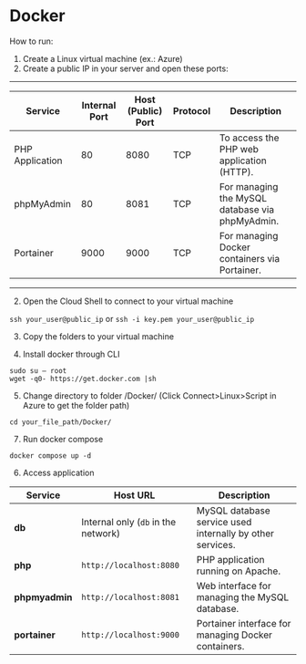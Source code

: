 # Docker

How to run:
1) Create a Linux virtual machine (ex.: Azure)
2) Create a public IP in your server and open these ports:
---

| **Service**     | **Internal Port** | **Host (Public) Port** | **Protocol** | **Description**                                   |
|------------------|-------------------|-------------------------|--------------|-------------------------------------------------|
| PHP Application  | 80               | 8080                   | TCP          | To access the PHP web application (HTTP).   |
| phpMyAdmin       | 80               | 8081                   | TCP          | For managing the MySQL database via phpMyAdmin. |
| Portainer        | 9000             | 9000                   | TCP          | For managing Docker containers via Portainer.   |

---
2) Open the Cloud Shell to connect to your virtual machine

`ssh your_user@public_ip` or `ssh -i key.pem your_user@public_ip`

3) Copy the folders to your virtual machine

4) Install docker through CLI
```
sudo su – root 
wget -q0- https://get.docker.com |sh
```
5) Change directory to folder /Docker/ (Click Connect>Linux>Script in Azure to get the folder path)
```
cd your_file_path/Docker/
```
7) Run docker compose
```
docker compose up -d
```
6) Access application

| **Service**    | **Host URL**                | **Description**                                    |
|-----------------|-----------------------------|----------------------------------------------------|
| **db**         | Internal only (`db` in the network) | MySQL database service used internally by other services. |
| **php**        | `http://localhost:8080`     | PHP application running on Apache.               |
| **phpmyadmin** | `http://localhost:8081`     | Web interface for managing the MySQL database.    |
| **portainer**  | `http://localhost:9000`     | Portainer interface for managing Docker containers. |



